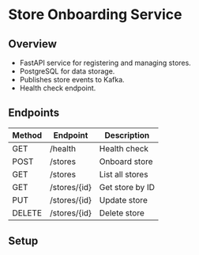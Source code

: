 # Store Onboarding Service

## Overview
- FastAPI service for registering and managing stores.
- PostgreSQL for data storage.
- Publishes store events to Kafka.
- Health check endpoint.

## Endpoints

| Method | Endpoint                | Description             |
|--------|------------------------|-------------------------|
| GET    | /health                | Health check            |
| POST   | /stores                | Onboard store           |
| GET    | /stores                | List all stores         |
| GET    | /stores/{id}           | Get store by ID         |
| PUT    | /stores/{id}           | Update store            |
| DELETE | /stores/{id}           | Delete store            |

## Setup


